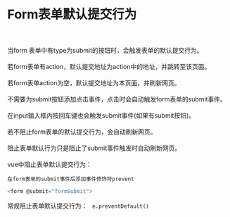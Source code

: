 # Form表单默认提交行为
</br>
</br>
当form 表单中有type为submit的按钮时，会触发表单的默认提交行为。
</br>
</br>
若form表单有action，默认提交地址为action中的地址，并跳转至该页面。
</br>
</br>
若form表单action为空，默认提交地址为本页面，并刷新网页。
</br>
</br>
不需要为submit按钮添加点击事件，点击时会自动触发form表单的submit事件。
</br>
</br>
在input输入框内按回车键也会触发submit事件(如果有submit按钮)。
</br>
</br>
若不阻止form表单的默认提交行为，会自动刷新网页。
</br>
</br>
阻止表单默认行为只是阻止了submit事件触发时自动刷新网页。
</br>
</br>
vue中阻止表单默认提交行为：

`在form表单的submit事件后添加事件修饰符prevent`
```js
<form @submit="formSubmit">
```

常规阻止表单默认提交行为：
` e.preventDefault()`